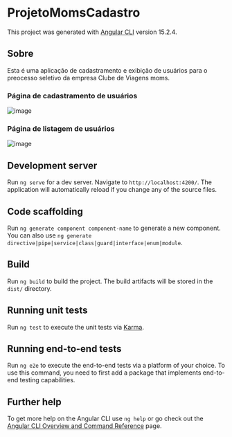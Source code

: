 # ProjetoMomsCadastro

This project was generated with [Angular CLI](https://github.com/angular/angular-cli) version 15.2.4.

## Sobre
Esta é uma aplicação de cadastramento e exibição de usuários para o preocesso seletivo da empresa Clube de Viagens moms.

### Página de cadastramento de usuários
![image](https://user-images.githubusercontent.com/55034158/226643914-c62094d1-9209-4219-adcc-8d8cbb0c2ed7.png)
### Página de listagem de usuários
![image](https://user-images.githubusercontent.com/55034158/226645020-346820dc-3c6b-4742-95e1-5d3c5224f343.png)


## Development server

Run `ng serve` for a dev server. Navigate to `http://localhost:4200/`. The application will automatically reload if you change any of the source files.

## Code scaffolding

Run `ng generate component component-name` to generate a new component. You can also use `ng generate directive|pipe|service|class|guard|interface|enum|module`.

## Build

Run `ng build` to build the project. The build artifacts will be stored in the `dist/` directory.

## Running unit tests

Run `ng test` to execute the unit tests via [Karma](https://karma-runner.github.io).

## Running end-to-end tests

Run `ng e2e` to execute the end-to-end tests via a platform of your choice. To use this command, you need to first add a package that implements end-to-end testing capabilities.

## Further help

To get more help on the Angular CLI use `ng help` or go check out the [Angular CLI Overview and Command Reference](https://angular.io/cli) page.
